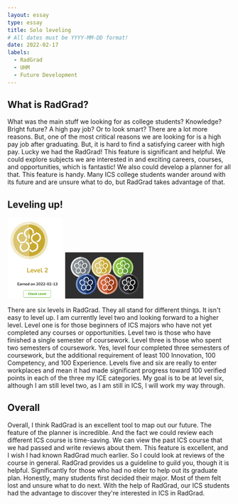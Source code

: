 ```yaml
---
layout: essay
type: essay
title: Solo leveling
# All dates must be YYYY-MM-DD format!
date: 2022-02-17
labels:
  - RadGrad
  - UHM
  - Future Development 
---
```


## What is RadGrad?

What was the main stuff we looking for as college students? Knowledge? Bright future? A high pay job? Or to look smart? There are a lot more reasons. But, one of the most critical reasons we are looking for is a high pay job after graduating. But, it is hard to find a satisfying career with high pay. Lucky we had the RadGrad! This feature is significant and helpful. We could explore subjects we are interested in and exciting careers, courses, and opportunities, which is fantastic! We also could develop a planner for all that. This feature is handy. Many ICS college students wander around with its future and are unsure what to do, but RadGrad takes advantage of that. 

## Leveling up!

<img src="../images/屏幕快照 2022-02-17 下午12.44.58.png" width="25%" height="25%">
<img src="../images/屏幕快照 2022-02-17 下午12.45.07.png" width="35%" height="35%">

There are six levels in RadGrad. They all stand for different things. It isn't easy to level up. I am currently level two and looking forward to a higher level. Level one is for those beginners of ICS majors who have not yet completed any courses or opportunities. Level two is those who have finished a single semester of coursework. Level three is those who spent two semesters of coursework. Yes, level four completed three semesters of coursework, but the additional requirement of least 100 Innovation, 100 Competency, and 100 Experience. Levels five and six are really to enter workplaces and mean it had made significant progress toward 100 verified points in each of the three my ICE categories. My goal is to be at level six, although I am still level two, as I am still in ICS, I will work my way through. 

## Overall

Overall, I think RadGrad is an excellent tool to map out our future. The feature of the planner is incredible. And the fact we could review each different ICS course is time-saving. We can view the past ICS course that we had passed and write reviews about them. This feature is excellent, and I wish I had known RadGrad much earlier. So I could look at reviews of the course in general.  RadGrad provides us a guideline to guild you, though it is helpful. Significantly for those who had no elder to help out its graduate plan. Honestly, many students first decided their major. Most of them felt lost and unsure what to do next. With the help of RadGrad, our ICS students had the advantage to discover they're interested in ICS in RadGrad. 






